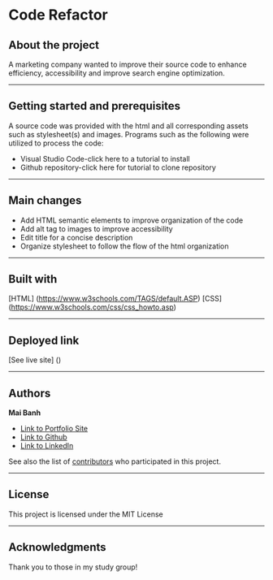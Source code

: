 # Code Refactor

## About the project
A marketing company wanted to improve their source code to enhance efficiency, accessibility and improve search engine optimization.

---

## Getting started and prerequisites
A source code was provided with the html and all corresponding assets such as stylesheet(s) and images. Programs such as the following were utilized to process the code: 

* Visual Studio Code-click here to a tutorial to install
* Github repository-click here for tutorial to clone repository

---

## Main changes
* Add HTML semantic elements to improve organization of the code
* Add alt tag to images to improve accessibility
* Edit title for a concise description
* Organize stylesheet to follow the flow of the html organization

---

## Built with
[HTML] (https://www.w3schools.com/TAGS/default.ASP)
[CSS] (https://www.w3schools.com/css/css_howto.asp)

---

## Deployed link
[See live site] ()

---

## Authors

**Mai Banh**

- [Link to Portfolio Site](#)
- [Link to Github](https://github.com/mtbanh)
- [Link to LinkedIn](https://www.linkedin.com/in/mai-banh-311ba6164/)

See also the list of [contributors](https://github.com/your/project/contributors) who participated in this project.

---

## License

This project is licensed under the MIT License 

---

## Acknowledgments
Thank you to those in my study group!

